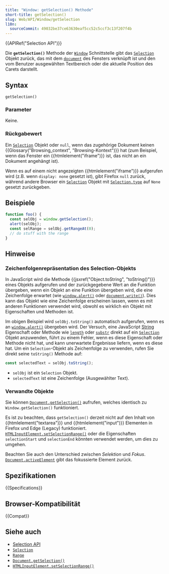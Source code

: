 ```yaml
---
title: "Window: getSelection() Methode"
short-title: getSelection()
slug: Web/API/Window/getSelection
l10n:
  sourceCommit: 49032be37ce63630eaf5cc52c5ccf3c13f207f4b
---
```


{{APIRef("Selection API")}}

Die **`getSelection()`** Methode der [`Window`](/de/docs/Web/API/Window) Schnittstelle gibt das [`Selection`](/de/docs/Web/API/Selection) Objekt zurück, das mit dem [`document`](/de/docs/Web/API/Document) des Fensters verknüpft ist und den vom Benutzer ausgewählten Textbereich oder die aktuelle Position des Carets darstellt.

## Syntax

```js-nolint
getSelection()
```

### Parameter

Keine.

### Rückgabewert

Ein [`Selection`](/de/docs/Web/API/Selection) Objekt oder `null`, wenn das zugehörige Dokument keinen {{Glossary("Browsing_context", "Browsing-Kontext")}} hat (zum Beispiel, wenn das Fenster ein {{htmlelement("iframe")}} ist, das nicht an ein Dokument angehängt ist).

Wenn es auf einem nicht angezeigten {{htmlelement("iframe")}} aufgerufen wird (z.B. wenn `display: none` gesetzt ist), gibt Firefox `null` zurück, während andere Browser ein [`Selection`](/de/docs/Web/API/Selection) Objekt mit [`Selection.type`](/de/docs/Web/API/Selection/type) auf `None` gesetzt zurückgeben.

## Beispiele

```js
function foo() {
  const selObj = window.getSelection();
  alert(selObj);
  const selRange = selObj.getRangeAt(0);
  // do stuff with the range
}
```

## Hinweise

### Zeichenfolgenrepräsentation des Selection-Objekts

In JavaScript wird die Methode {{jsxref("Object.toString", "toString()")}} eines Objekts aufgerufen und der zurückgegebene Wert an die Funktion übergeben, wenn ein Objekt an eine Funktion übergeben wird, die eine Zeichenfolge erwartet (wie [`window.alert()`](/de/docs/Web/API/Window/alert) oder [`document.write()`](/de/docs/Web/API/Document/write)).
Dies kann das Objekt wie eine Zeichenfolge erscheinen lassen, wenn es mit anderen Funktionen verwendet wird, obwohl es wirklich ein Objekt mit Eigenschaften und Methoden ist.

Im obigen Beispiel wird `selObj.toString()` automatisch aufgerufen, wenn es an [`window.alert()`](/de/docs/Web/API/Window/alert) übergeben wird. Der Versuch, eine JavaScript [String](/de/docs/Web/JavaScript/Reference/Global_Objects/String) Eigenschaft oder Methode wie
[`length`](/de/docs/Web/JavaScript/Reference/Global_Objects/String/length) oder
[`substr`](/de/docs/Web/JavaScript/Reference/Global_Objects/String/substr) direkt auf ein [`Selection`](/de/docs/Web/API/Selection) Objekt anzuwenden, führt zu einem Fehler, wenn es diese Eigenschaft oder Methode nicht hat, und kann unerwartete Ergebnisse liefern, wenn es diese hat. Um ein `Selection`-Objekt als Zeichenfolge zu verwenden, rufen Sie direkt seine `toString()` Methode auf:

```js
const selectedText = selObj.toString();
```

- `selObj` ist ein `Selection` Objekt.
- `selectedText` ist eine Zeichenfolge (Ausgewählter Text).

### Verwandte Objekte

Sie können [`Document.getSelection()`](/de/docs/Web/API/Document/getSelection) aufrufen, welches identisch zu `Window.getSelection()` funktioniert.

Es ist zu beachten, dass `getSelection()` derzeit nicht auf den Inhalt von {{htmlelement("textarea")}} und {{htmlelement("input")}} Elementen in Firefox und Edge (Legacy) funktioniert. [`HTMLInputElement.setSelectionRange()`](/de/docs/Web/API/HTMLInputElement/setSelectionRange) oder die Eigenschaften `selectionStart` und `selectionEnd` könnten verwendet werden, um dies zu umgehen.

Beachten Sie auch den Unterschied zwischen _Selektion_ und _Fokus_.
[`Document.activeElement`](/de/docs/Web/API/Document/activeElement) gibt das fokussierte Element zurück.

## Spezifikationen

{{Specifications}}

## Browser-Kompatibilität

{{Compat}}

## Siehe auch

- [Selection API](/de/docs/Web/API/Selection)
- [`Selection`](/de/docs/Web/API/Selection)
- [`Range`](/de/docs/Web/API/Range)
- [`Document.getSelection()`](/de/docs/Web/API/Document/getSelection)
- [`HTMLInputElement.setSelectionRange()`](/de/docs/Web/API/HTMLInputElement/setSelectionRange)

